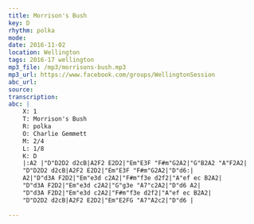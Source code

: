 ```yaml
---
title: Morrison's Bush
key: D
rhythm: polka
mode: 
date: 2016-11-02 
location: Wellington
tags: 2016-17 wellington
mp3_file: /mp3/morrisons-bush.mp3
mp3_url: https://www.facebook.com/groups/WellingtonSession
abc_url: 
source: 
transcription:
abc: |
    X: 1
    T: Morrison's Bush
    R: polka
    O: Charlie Gemmett
    M: 2/4
    L: 1/8
    K: D
    |:A2 |"D"D2D2 d2cB|A2F2 E2D2|"Em"E3F "F#m"G2A2|"G"B2A2 "A"F2A2|
    "D"D2D2 d2cB|A2F2 E2D2|"Em"E3F "F#m"G2A2|"D"d6:|
    A2|"D"d3A F2D2|"Em"e3d c2A2|"F#m"f3e d2f2|"A"ef ec B2A2|
    "D"d3A F2D2|"Em"e3d c2A2|"G"g3e "A7"c2A2|"D"d6 A2|
    "D"d3A F2D2|"Em"e3d c2A2|"F#m"f3e d2f2|"A"ef ec B2A2|
    "D"D2D2 d2cB|A2F2 E2D2|"Em"E2FG "A7"A2c2|"D"d6 |
    
---
```


